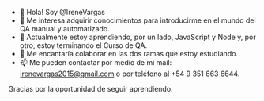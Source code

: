 - 👋 Hola! Soy @IreneVargas
- 👀 Me interesa adquirir conocimientos para introducirme en el mundo del QA manual y automatizado.
- 🌱 Actualmente estoy aprendiendo, por un lado, JavaScript y Node y, por otro, estoy terminando el Curso de QA.
- 💞️ Me encantaría colaborar en las dos ramas que estoy estudiando.
- 📫 Me pueden contactar por medio de mi mail: irenevargas2015@gmail.com o por teléfono al +54 9 351 663 6644.

Gracias por la oportunidad de seguir aprendiendo.

<!---
IreneVargas/IreneVargas is a ✨ special ✨ repository because its `README.md` (this file) appears on your GitHub profile.
You can click the Preview link to take a look at your changes.
--->
